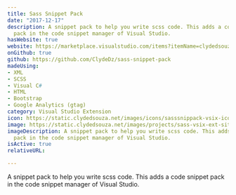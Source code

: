 ```yaml
---
title: Sass Snippet Pack
date: "2017-12-17"
description: A snippet pack to help you write scss code. This adds a code snippet
  pack in the code snippet manager of Visual Studio.
hasWebsite: true
website: https://marketplace.visualstudio.com/items?itemName=clydedsouza.SassSnippetVsixExtension
onGithub: true
github: https://github.com/ClydeDz/sass-snippet-pack
madeUsing:
- XML
- SCSS
- Visual C#
- HTML
- Bootstrap
- Google Analytics (gtag)
category: Visual Studio Extension
icon: https://static.clydedsouza.net/images/icons/sasssnippack-vsix-icon.png
image: https://static.clydedsouza.net/images/projects/sass-vsix-ext-siteteaser.png
imageDescription: A snippet pack to help you write scss code. This adds a code snippet
  pack in the code snippet manager of Visual Studio.
isActive: true
relativeURL: 

---
```


A snippet pack to help you write scss code. This adds a code snippet pack in the code snippet manager of Visual Studio.


